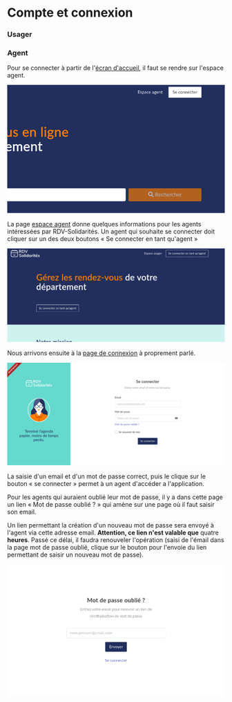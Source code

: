 # Compte et connexion

### Usager

### Agent

Pour se connecter à partir de l'[écran d'accueil](https://rdv-solidarites.fr), il faut se rendre sur l'espace agent.

![Espace agent, en haur &#xE0; droite](../.gitbook/assets/screenshot_2021-06-24-rdv-solidarites.png)

La page [espace agent](https://www.rdv-solidarites.fr/accueil_mds) donne quelques informations pour les agents intéressées par RDV-Solidarités. Un agent qui souhaite se connecter doit cliquer sur un des deux boutons « Se connecter en tant qu'agent »

![Se connecter en tant qu&apos;agent](../.gitbook/assets/screenshot_2021-06-24-rdv-solidarites-1-.png)

Nous arrivons ensuite à la [page de connexion](https://www.rdv-solidarites.fr/agents/sign_in) à proprement parlé.

![Page de connexion](../.gitbook/assets/screenshot_2021-06-24-rdv-solidarites-2-.png)

La saisie d'un email et d'un mot de passe correct, puis le clique sur le bouton « se connecter » permet à un agent d'accéder a l'application.

Pour les agents qui auraient oublié leur mot de passe, il y a dans cette page un lien « Mot de passe oublié ? » qui amène sur une page où il faut saisir son email.

Un lien permettant la création d'un nouveau mot de passe sera envoyé à l'agent via cette adresse email. **Attention, ce lien n'est valable que** quatre **heures**. Passé ce délai, il faudra renouveler l'opération \(saisi de l'émail dans la page mot de passe oublié, clique sur le bouton pour l'envoie du lien permettant de saisir un nouveau mot de passe\).

![](../.gitbook/assets/screenshot_2021-06-24-rdv-solidarites-3-.png)

